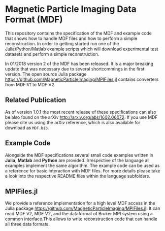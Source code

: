 # Magnetic Particle Imaging Data Format (MDF)
This repository contains the specification of the MDF and example code that shows how to handle MDF files and how to perform a simple reconstruction. In order to getting started run one of the Julia/Python/Matlab example scripts which will download experimental test datasets and perform a simple reconstruction.

In 01/2018 version 2 of the MDF has been released. It is a major breaking update that was necessary due to several shortcommings in the first version. The open source Julia package https://github.com/MagneticParticleImaging/MPIFiles.jl contains converters from MDF V1 to MDF V2.

## Related Publication
As of version 1.0.1 the most recent release of these specifications can also be also found on the arXiv http://arxiv.org/abs/1602.06072. If you use MDF please cite us using the arXiv reference, which is also available for download as `MDF.bib`.

## Example Code
Alongside the MDF specifications several small code examples written in **Julia**, **Matlab** and **Python** are provided. Irrespective of the language all examples implement the same algorithm. The example code can be used as a reference for basic interaction with MDF files. For more details please take a look into the respective README files within the language subfolders.

## MPIFiles.jl
We provide a reference implementation for a high level MDF access in the Julia package https://github.com/MagneticParticleImaging/MPIFiles.jl. It can read MDF V2, MDF V2, and the dataformat of Bruker MPI system using a common interface.This allows to write reconstruction code that can handle all three data formats.
